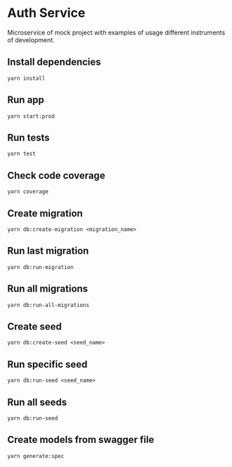 # Auth Service

Microservice of mock project with examples of usage different instruments of development.

## Install dependencies

`yarn install`

## Run app

`yarn start:prod`

## Run tests

`yarn test`

## Check code coverage

`yarn coverage`

## Create migration

`yarn db:create-migration <migration_name>`

## Run last migration

`yarn db:run-migration`

## Run all migrations

`yarn db:run-all-migrations`

## Create seed

`yarn db:create-seed <seed_name>`

## Run specific seed

`yarn db:run-seed <seed_name>`

## Run all seeds

`yarn db:run-seed`

## Create models from swagger file

`yarn generate:spec`
